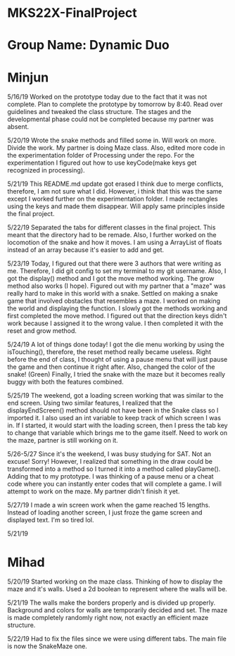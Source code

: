 # MKS22X-FinalProject

# Group Name: Dynamic Duo
# Minjun
5/16/19
Worked on the prototype today due to the fact that it was not complete. Plan to complete the prototype by tomorrow by 8:40.
Read over guidelines and tweaked the class structure. The stages and the developmental phase could not be completed because my partner was absent.

5/20/19
Wrote the snake methods and filled some in. Will work on more. Divide the work. My partner is doing Maze class. Also, edited more code in the experimentation folder of Processing under the repo. For the experimentation I figured out how to use keyCode(make keys get recognized in processing).

5/21/19
This README.md update got erased I think due to merge conflicts, therefore, I am not sure what I did. However, i think that this was the same except I worked further on the experimentation folder. I made rectangles using the keys and made them disappear. Will apply same principles inside the final project.

5/22/19
Separated the tabs for different classes in the final project. This meant that the directory had to be remade. Also, I further worked on the locomotion of the snake and how it moves. I am using a ArrayList of floats instead of an array because it's easier to add and get.

5/23/19
Today, I figured out that there were 3 authors that were writing as me. Therefore, I did git config to set my terminal to my git username. Also, I got the display() method and I got the move method working. The grow method also works (I hope). Figured out with my partner that a "maze" was really hard to make in this world with a snake. Settled on making a snake game that involved obstacles that resembles a maze. I worked on making the world and displaying the function. I slowly got the methods working and first completed the move method. I figured out that the direction keys didn't work because I assigned it to the wrong value. I then completed it with the reset and grow method.

5/24/19
A lot of things done today! I got the die menu working by using the isTouching(), therefore, the reset method really became useless. Right before the end of class, I thought of using a pause menu that will just pause the game and then continue it right after. Also, changed the color of the snake! (Green) Finally, I tried the snake with the maze but it becomes really buggy with both the features combined.

5/25/19
The weekend, got a loading screen working that was similar to the end screen. Using two similar features, I realized that the displayEndScreen() method should not have been in the Snake class so I imported it. I also used an int variable to keep track of which screen I was in. If I started, it would start with the loading screen, then I press the tab key to change that variable which brings me to the game itself. Need to work on the maze, partner is still working on it.

5/26-5/27
Since it's the weekend, I was busy studying for SAT. Not an excuse! Sorry!
However, I realized that something in the draw could be transformed into a method so I turned it into a method called playGame(). Adding that to my prototype.
I was thinking of a pause menu or a cheat code where you can instantly enter codes that will complete a game.
I will attempt to work on the maze. My partner didn't finish it yet.

5/27/19
I made a win screen work when the game reached 15 lengths. Instead of loading another screen, I just froze the game screen and displayed text. I'm so tired lol.


5/21/19
# Mihad
5/20/19
Started working on the maze class. Thinking of how to display the maze and it's walls. Used a 2d boolean to represent where the walls will be.

5/21/19
The walls make the borders properly and is divided up properly. Background and colors for walls are temporarily decided and set. The maze is made completely randomly right now, not exactly an efficient maze structure.

5/22/19
Had to fix the files since we were using different tabs. The main file is now the SnakeMaze one.
